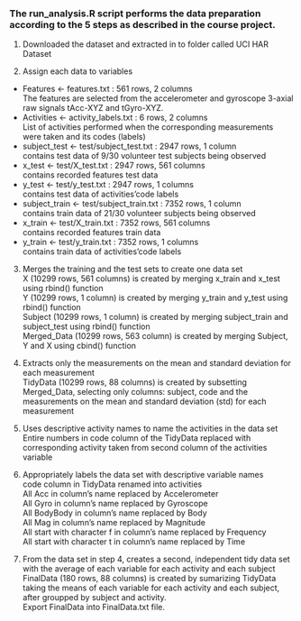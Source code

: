 ### The run_analysis.R script performs the data preparation according to the 5 steps as described in the course project.

1) Downloaded the dataset and extracted in to folder called UCI HAR Dataset

2) Assign each data to variables
- Features <- features.txt : 561 rows, 2 columns 
<br /> The features are selected from the accelerometer and gyroscope 3-axial raw signals tAcc-XYZ and tGyro-XYZ.
- Activities <- activity_labels.txt : 6 rows, 2 columns 
<br /> List of activities performed when the corresponding measurements were taken and its codes (labels)
- subject_test <- test/subject_test.txt : 2947 rows, 1 column 
<br /> contains test data of 9/30 volunteer test subjects being observed
- x_test <- test/X_test.txt : 2947 rows, 561 columns 
<br /> contains recorded features test data
- y_test <- test/y_test.txt : 2947 rows, 1 columns 
<br /> contains test data of activities’code labels
- subject_train <- test/subject_train.txt : 7352 rows, 1 column 
<br /> contains train data of 21/30 volunteer subjects being observed
- x_train <- test/X_train.txt : 7352 rows, 561 columns 
<br /> contains recorded features train data
- y_train <- test/y_train.txt : 7352 rows, 1 columns 
<br /> contains train data of activities’code labels

3) Merges the training and the test sets to create one data set
<br /> X (10299 rows, 561 columns) is created by merging x_train and x_test using rbind() function
<br /> Y (10299 rows, 1 column) is created by merging y_train and y_test using rbind() function
<br /> Subject (10299 rows, 1 column) is created by merging subject_train and subject_test using rbind() function
<br /> Merged_Data (10299 rows, 563 column) is created by merging Subject, Y and X using cbind() function

4) Extracts only the measurements on the mean and standard deviation for each measurement
<br />TidyData (10299 rows, 88 columns) is created by subsetting Merged_Data, selecting only columns: subject, code and the measurements on the mean and standard deviation (std) for each measurement

5) Uses descriptive activity names to name the activities in the data set
<br /> Entire numbers in code column of the TidyData replaced with corresponding activity taken from second column of the  activities variable

6) Appropriately labels the data set with descriptive variable names
<br /> code column in TidyData renamed into activities
<br /> All Acc in column’s name replaced by Accelerometer
<br /> All Gyro in column’s name replaced by Gyroscope
<br /> All BodyBody in column’s name replaced by Body
<br /> All Mag in column’s name replaced by Magnitude
<br /> All start with character f in column’s name replaced by Frequency
<br /> All start with character t in column’s name replaced by Time

7) From the data set in step 4, creates a second, independent tidy data set with the average of each variable for each activity and each subject
<br />FinalData (180 rows, 88 columns) is created by sumarizing TidyData taking the means of each variable for each activity and each subject, after groupped by subject and activity.
<br /> Export FinalData into FinalData.txt file.

